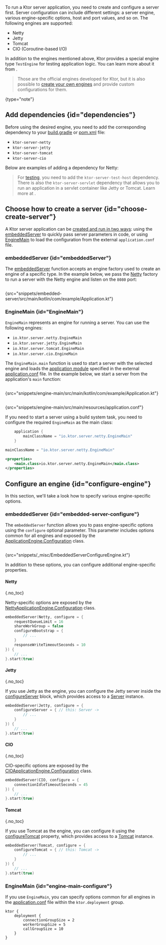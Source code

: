 [//]: # (title: Engines)

To run a Ktor server application, you need to create and configure a server first.
Server configuration can include different settings: a server engine, various engine-specific options, host and port values, and so on. The following engines are supported:
- Netty
- Jetty
- Tomcat
- CIO (Coroutine-based I/O)

In addition to the engines mentioned above, Ktor provides a special engine type `TestEngine` for testing application logic. You can learn more about it from [](Testing.md).

>Those are the official engines developed for Ktor, but it is also possible to [create
>your own engines](custom_engines.md) and provide custom configurations for them.
>
{type="note"}

## Add dependencies {id="dependencies"}
Before using the desired engine, you need to add the corresponding dependency to your [build.gradle](Gradle.xml) or [pom.xml](Maven.xml) file:
* `ktor-server-netty`
* `ktor-server-jetty`
* `ktor-server-tomcat`
* `ktor-server-cio`

Below are examples of adding a dependency for Netty:
<var name="artifact_name" value="ktor-server-netty"/>
<include src="lib.xml" include-id="add_ktor_artifact"/>

> For [testing](Testing.md), you need to add the `ktor-server-test-host` dependency. 
There is also the `ktor-server-servlet` dependency that allows you to run an application in a servlet container like Jetty or Tomcat. Learn more at [](war.md).


## Choose how to create a server {id="choose-create-server"}
A Ktor server application can be [created and run in two ways](create_server.xml): using the [embeddedServer](#embeddedServer) to quickly pass server parameters in code, or using [EngineMain](#EngineMain) to load the configuration from the external `application.conf` file.

### embeddedServer {id="embeddedServer"}

The [embeddedServer](https://api.ktor.io/ktor-server/ktor-server-host-common/ktor-server-host-common/io.ktor.server.engine/embedded-server.html) function accepts an engine factory used to create an engine of a specific type. In the example below, we pass the [Netty](https://api.ktor.io/ktor-server/ktor-server-netty/ktor-server-netty/io.ktor.server.netty/-netty/index.html) factory to run a server with the Netty engine and listen on the `8080` port:

```kotlin
```
{src="snippets/embedded-server/src/main/kotlin/com/example/Application.kt"}

### EngineMain {id="EngineMain"}
`EngineMain` represents an engine for running a server. You can use the following engines:
* `io.ktor.server.netty.EngineMain`
* `io.ktor.server.jetty.EngineMain`
* `io.ktor.server.tomcat.EngineMain`
* `io.ktor.server.cio.EngineMain`

The `EngineMain.main` function is used to start a server with the selected engine and loads the [application module](Modules.md) specified in the external [application.conf](Configurations.xml) file. In the example below, we start a server from the application's `main` function:

<tabs>
<tab title="Application.kt">

```kotlin
```
{src="snippets/engine-main/src/main/kotlin/com/example/Application.kt"}

</tab>

<tab title="application.conf">

```kotlin
```
{src="snippets/engine-main/src/main/resources/application.conf"}

</tab>
</tabs>



If you need to start a server using a build system task, you need to configure the required `EngineMain` as the main class:

<tabs group="languages">
<tab title="Gradle (Kotlin)" group-key="kotlin">

```kotlin
    application {
        mainClassName = "io.ktor.server.netty.EngineMain"
    }
```

</tab>
<tab title="Gradle (Groovy)" group-key="groovy">

```groovy
mainClassName = "io.ktor.server.netty.EngineMain"
```

</tab>
<tab title="Maven" group-key="maven">

```xml
<properties>
    <main.class>io.ktor.server.netty.EngineMain</main.class>
</properties>
```

</tab>
</tabs>


## Configure an engine {id="configure-engine"}

In this section, we'll take a look how to specify various engine-specific options.

### embeddedServer {id="embedded-server-configure"}

The `embeddedServer` function allows you to pass engine-specific options using the `configure` optional parameter. This parameter includes options common for all engines and exposed by the [ApplicationEngine.Configuration](https://api.ktor.io/ktor-server/ktor-server-host-common/ktor-server-host-common/io.ktor.server.engine/-application-engine/-configuration/index.html) class.

```kotlin
```
{src="snippets/_misc/EmbeddedServerConfigureEngine.kt"}

In addition to these options, you can configure additional engine-specific properties.

#### Netty
{.no_toc}

Netty-specific options are exposed by the [NettyApplicationEngine.Configuration](https://api.ktor.io/ktor-server/ktor-server-netty/ktor-server-netty/io.ktor.server.netty/-netty-application-engine/-configuration/index.html) class.

```kotlin
embeddedServer(Netty, configure = {
    requestQueueLimit = 16
    shareWorkGroup = false
    configureBootstrap = {
        // ...
    }
    responseWriteTimeoutSeconds = 10 
}) {
    // ...
}.start(true)
```

#### Jetty
{.no_toc}

If you use Jetty as the engine, you can configure the Jetty server inside the [configureServer](https://api.ktor.io/ktor-server/ktor-server-jetty/ktor-server-jetty/io.ktor.server.jetty/-jetty-application-engine-base/-configuration/configure-server.html) block, which provides access to a
[Server](https://www.eclipse.org/jetty/javadoc/jetty-11/org/eclipse/jetty/server/Server.html) instance.

```kotlin
embeddedServer(Jetty, configure = {
    configureServer = { // this: Server ->
        // ...
    } 
}) {
    // ...
}.start(true)
```

#### CIO
{.no_toc}

CIO-specific options are exposed by the [CIOApplicationEngine.Configuration](https://api.ktor.io/ktor-server/ktor-server-cio/ktor-server-cio/io.ktor.server.cio/-c-i-o-application-engine/-configuration/index.html) class.

```kotlin
embeddedServer(CIO, configure = {
    connectionIdleTimeoutSeconds = 45
}) {
    // ...
}.start(true)
```

#### Tomcat
{.no_toc}

If you use Tomcat as the engine, you can configure it using the [configureTomcat](https://api.ktor.io/ktor-server/ktor-server-tomcat/ktor-server-tomcat/io.ktor.server.tomcat/-tomcat-application-engine/-configuration/configure-tomcat.html) property, which provides access to a
[Tomcat](https://tomcat.apache.org/tomcat-9.0-doc/api/org/apache/catalina/startup/Tomcat.html) instance.

```kotlin
embeddedServer(Tomcat, configure = {
    configureTomcat = { // this: Tomcat ->
        // ...
    }
}) {
    // ...
}.start(true)
```



### EngineMain {id="engine-main-configure"}

If you use `EngineMain`, you can specify options common for all engines in the [application.conf](Configurations.xml#hocon-file) file within the `ktor.deployment` group.

```shell
ktor {
    deployment {
        connectionGroupSize = 2
        workerGroupSize = 5
        callGroupSize = 10
    }
}
```

